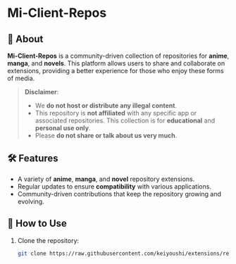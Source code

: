 # Mi-Client-Repos

## 🌟 About

**Mi-Client-Repos** is a community-driven collection of repositories for **anime**, **manga**, and **novels**. This platform allows users to share and collaborate on extensions, providing a better experience for those who enjoy these forms of media.

> **Disclaimer**:  
> - We **do not host or distribute any illegal content**.  
> - This repository is **not affiliated** with any specific app or associated repositories. This collection is for **educational** and **personal use only**.  
> - Please **do not share or talk about us very much**.  

## 🛠️ Features

- A variety of **anime**, **manga**, and **novel** repository extensions.
- Regular updates to ensure **compatibility** with various applications.
- Community-driven contributions that keep the repository growing and evolving.

## 🚀 How to Use

1. Clone the repository:
   ```bash
   git clone https://raw.githubusercontent.com/keiyoushi/extensions/repo
